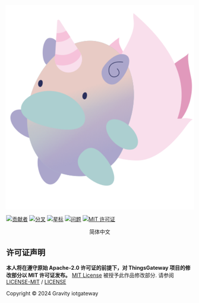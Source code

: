 
<p align="center">
  <img width="512px" height="auto" style=" filter:
    drop-shadow( 1px  1px 0px white) 
    drop-shadow(-1px -1px 0px white) 
    drop-shadow( 1px -1px 0px white) 
    drop-shadow(-1px  1px 0px white);" src="https://raw.githubusercontent.com/woyaodangrapper/gravity-iotgateway/develop/docs/image/mascot.svg"/><br/>
</p>
<!-- PROJECT SHIELDS -->

[![贡献者][contributors-shield]][contributors-url] 
[![分叉][forks-shield]][forks-url] 
[![星标][stars-shield]][stars-url] 
[![问题][issues-shield]][issues-url] 
[![MIT 许可证][license-shield]][license-url]

<!-- **声明：** Gravity 是基于 [**ThingsGateway**](https://github.com/ThingsGateway/ThingsGateway) 分叉设计。目的在于在物联网寻找更好的链接应用方案。 -->

<!-- PROJECT LOGO -->

<p align="center">
简体中文
   <!--  |
 English -->
</p>

<!-- <div  align="center">

[**开发人员文档**](https://github.com/woyaodangrapper/gravity-iotgateway/issues) :earth_asia: [**报告Bug**](https://github.com/woyaodangrapper/gravity-iotgateway/issues) :earth_asia: [**查看发布**](https://github.com/woyaodangrapper/gravity-iotgateway/releases) :earth_asia: [**建议新功能**](https://github.com/woyaodangrapper/gravity-iotgateway/issues) :earth_asia:

</div>

## **下载发布版本**

[<img src="https://user-images.githubusercontent.com/30566970/172445052-b0e62327-1d2e-4663-bc0f-af50c7f23615.svg" width="320"/>](https://github.com/woyaodangrapper/gravity-iotgateway/releases/download/)
> **注**: 很抱歉现在没有发布版. 


[<img src="https://user-images.githubusercontent.com/30566970/172445153-d098de0d-1236-4124-8e13-05000b374eb6.svg" width="320"/>](https://github.com/woyaodangrapper/gravity-iotgateway/releases/download/)
> **注**: 很抱歉现在没有开发版.

要查看所有版本， [**单击此处**](https://github.com/woyaodangrapper/gravity-iotgateway/releases).

# 如何支持这个项目？

虽然支持并不是义务，但我们始终感激不尽，并因此受到激励，投入更多时间保持该项目及其他项目的活力。因此，如果你决定支持我们，可以通过以下方式进行 😊

- 提供美工指导：帮助我们提升软件的视觉设计和用户体验。
- 提供更多的下载源资料：为我们的用户提供更多可靠的下载源。
- 提供软件翻译：帮助我们将软件翻译成更多语言，以便更多人使用。
- 贡献代码：如果你是开发者，可以提交代码或改进现有功能。
- 提供反馈：分享你的使用体验和建议，以帮助我们改进软件。

感谢你的支持！每一份贡献都让这个项目变得更好。😊 -->

## 许可证声明

**本人将在遵守原始 Apache-2.0 许可证的前提下，对 ThingsGateway 项目的修改部分以 MIT 许可证发布。**
[MIT License](https://mit-license.org/) 被授予此作品修改部分. 请参阅 [LICENSE-MIT](LICENSE-MIT) / [LICENSE](LICENSE)  


Copyright © 2024 Gravity iotgateway

<!-- links -->
[contributors-shield]: https://img.shields.io/github/contributors/woyaodangrapper/gravity-iotgateway.svg?style=flat-square
[contributors-url]: https://github.com/woyaodangrapper/gravity-iotgateway/graphs/contributors
[forks-shield]: https://img.shields.io/github/forks/woyaodangrapper/gravity-iotgateway.svg?style=flat-square
[forks-url]: https://github.com/woyaodangrapper/gravity-iotgateway/network/members
[stars-shield]: https://img.shields.io/github/stars/woyaodangrapper/gravity-iotgateway.svg?style=flat-square
[stars-url]: https://github.com/woyaodangrapper/gravity-iotgateway/stargazers
[issues-shield]: https://img.shields.io/github/issues/woyaodangrapper/gravity-iotgateway.svg?style=flat-square
[issues-url]: https://img.shields.io/github/issues/woyaodangrapper/gravity-iotgateway.svg
[license-shield]: https://img.shields.io/github/license/woyaodangrapper/gravity-iotgateway.svg?style=flat-square
[license-url]: https://github.com/woyaodangrapper/gravity-iotgateway/blob/master/LICENSE.md
